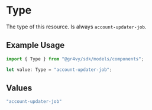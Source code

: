 # Type

The type of this resource. Is always `account-updater-job`.

## Example Usage

```typescript
import { Type } from "@gr4vy/sdk/models/components";

let value: Type = "account-updater-job";
```

## Values

```typescript
"account-updater-job"
```